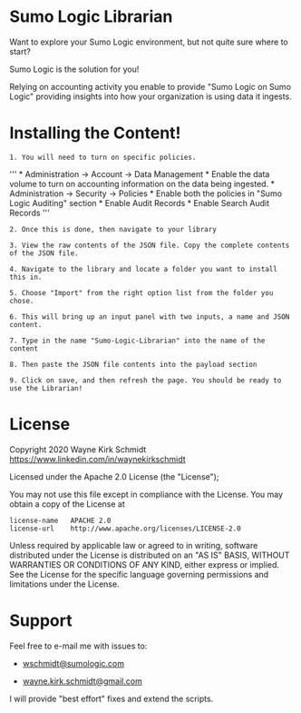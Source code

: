 Sumo Logic Librarian
====================

Want to explore your Sumo Logic environment, but not quite sure where to start? 

Sumo Logic is the solution for you!

Relying on accounting activity you enable to provide "Sumo Logic on Sumo Logic" 
providing insights into how your organization is using data it ingests.

Installing the Content!
=======================

    1. You will need to turn on specific policies.

'''
       *   Administration -> Account -> Data Management
           *   Enable the data volume to turn on accounting information on the data being ingested.
       *  Administration -> Security -> Policies
           *   Enable both the policies in "Sumo Logic Auditing" section
               *   Enable Audit Records
               *   Enable Search Audit Records
'''

    2. Once this is done, then navigate to your library

    3. View the raw contents of the JSON file. Copy the complete contents of the JSON file.

    4. Navigate to the library and locate a folder you want to install this in.

    5. Choose "Import" from the right option list from the folder you chose.

    6. This will bring up an input panel with two inputs, a name and JSON content.

    7. Type in the name "Sumo-Logic-Librarian" into the name of the content

    8. Then paste the JSON file contents into the payload section
 
    9. Click on save, and then refresh the page. You should be ready to use the Librarian!


License
=======

Copyright 2020 Wayne Kirk Schmidt
https://www.linkedin.com/in/waynekirkschmidt

Licensed under the Apache 2.0 License (the "License");

You may not use this file except in compliance with the License.
You may obtain a copy of the License at

    license-name   APACHE 2.0
    license-url    http://www.apache.org/licenses/LICENSE-2.0

Unless required by applicable law or agreed to in writing, software
distributed under the License is distributed on an "AS IS" BASIS,
WITHOUT WARRANTIES OR CONDITIONS OF ANY KIND, either express or implied.
See the License for the specific language governing permissions and
limitations under the License.

Support
=======

Feel free to e-mail me with issues to: 

+    wschmidt@sumologic.com

+    wayne.kirk.schmidt@gmail.com

I will provide "best effort" fixes and extend the scripts.
